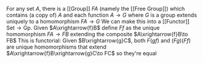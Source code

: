 For any set $A$, there is a [[Group]] $FA$ (namely the [[Free Group]])
which contains (a copy of) $A$ 
and each function $A\to G$ where $G$ is a group
extends uniquely to a homomorphism $FA\to G$
We can make this into a [[Functor]] $\mathrm{Set}\to \mathrm{Gp}$.
Given $A\xrightarrow{f}B$
define $Ff$ as the unique homomorphism $FA\to FB$
extending the composite $A\xrightarrow{f}B\to FB$
This is functorial:
Given $B\xrightarrow{g}C$,
both $F(gf)$ and $(Fg)(Ff)$ are unique homomorphisms
that extend $A\xrightarrow{f}B\xrightarrow{g}C\to FC$ so they're equal